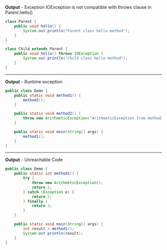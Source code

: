 **Output** - Exception IOException is not compatible with throws clause in Parent.hello()

```java
class Parent {
    public void hello() {
        System.out.println("Parent class hello method");
    }
}

class Child extends Parent {
    public void hello() throws IOException {
        System.out.println("Child class hello method");
    }
}
```

---
**Output** - Runtime exception

```java
public class Demo {
    public static void method1() {
        method2();
    }

    public static void method2() {
        throw new ArithmeticException("ArithmeticException from method2");
    }

    public static void main(String[] args) {
        method1();
    }
}
```

---
**Output** - Unreachable Code

```java
public class Demo {
    public static int method1() {
        try {
            throw new ArithmeticException();
            return 1;
        } catch (Exception e) {
            return 2;
        } finally {
            return 3;
        }
    }

    public static void main(String[] args) {
        int result = method1();
        System.out.println(result);
    }
}
```